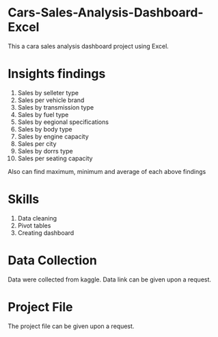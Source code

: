 # Cars-Sales-Analysis-Dashboard- Excel
This a cara sales analysis dashboard project using Excel.

# Insights findings
1. Sales by selleter type
2. Sales per vehicle brand
3. Sales by transmission type
4. Sales by fuel type
5. Sales by eegional specifications
6. Sales by body type
7. Sales by engine capacity
8. Sales per city
9. Sales by dorrs type
10. Sales per seating capacity

Also can find maximum, minimum and average of each above findings

# Skills 
1. Data cleaning
2. Pivot tables
3. Creating dashboard

# Data Collection
Data were collected from kaggle. Data link can be given upon a request.

# Project File
The project file can be given upon a request.





   
